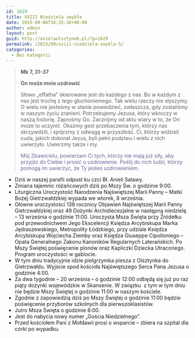 ```yaml
---
id: 1629
title: XXIII Niedziela zwykła
date: 2015-09-06T16:25:36+00:00
author: admin
layout: post
guid: http://anielaolsztynek.pl/?p=1629
permalink: /2015/09/xxiii-niedziela-zwykla-5/
categories:
  - Bez kategorii
---
```

> **Mk 7, 31-37**
> 
> **On może mnie uzdrowić**
> 
> Słowo &#8222;effatha&#8221; skierowane jest do każdego z nas. Bo w każdym z nas jest trochę z tego głuchoniemego. Tak wielu rzeczy nie słyszymy. O wielu nie jesteśmy w stanie powiedzieć, zwłaszcza, gdy zostaliśmy w naszym życiu zranieni. Potrzebujemy Jezusa, który wkroczy w naszą historię. Zaprośmy Go. Zacznijmy od aktu wiary w to, że On może to uczynić. Okażmy gest przebaczenia tym, którzy nas skrzywdzili, i spójrzmy z odwagą w przyszłość. Ci, którzy widzieli cuda, jakich dokonał Jezus, byli pełni podziwu i wielu z nich uwierzyło. Uwierzmy także i my.
> 
> <span style="color: #666699;">Mój Zbawicielu, powierzam Ci tych, którzy nie mają już siły, aby przyjść do Ciebie i prosić o uzdrowienie. Poślij do nich ludzi, którzy pomogą im uwierzyć, że Ty jesteś uzdrowieniem.</span>

  * Dziś w naszej parafii odpust ku czci Bł. Anieli Salawy.
  * Zmiana tajemnic różańcowych dziś po Mszy Św. o godzinie 9:00.
  * Liturgiczna Uroczystość Narodzenia Najświętszej Marii Panny &#8211; Matki Bożej Gietrzwałdzkiej wypada we wtorek, 8 września.
  * Główne uroczystości 138 rocznicy Objawień Najświętszej Marii Panny Gietrzwałdzkiej oraz 49 Dożynki Archidiecezjalne w następną niedzielę &#8211; 13 września o godzinie 11:00. Uroczysta Msza Święta przy Źródełku pod przewodnictwem Jego Ekscelencji Księdza Arcybiskupa Marka Jędraszewskiego, Metropolity Łódzkiego, przy udziale Księdza Arcybiskupa Wojciecha Ziemby oraz Księdza Giuseppe Cipolloniego &#8211; Opata Generalnego Zakonu Kanoników Regularnych Laterańskich. Po Mszy Świętej poświęcenie plonów oraz Kapliczki Dziecka Utraconego. Program uroczystości w gablocie.
  * W tym dniu tradycyjnie idzie pielgrzymka piesza z Olsztynka do Gietrzwałdu. Wyjście spod kościoła Najświętszego Serca Pana Jezusa o godzinie 4:00.
  * Za dwa tygodnie &#8211; 20 września &#8211; o godzinie 12:00 odbędą się już po raz piąty dożynki wojewódzkie w Skansenie. W związku  z tym w tym dniu nie będzie Mszy Świętej o godzinie 11:00 w naszym kościele.
  * Zgodnie z zapowiedzią dziś po Mszy Świętej o godzinie 11:00 będzie poświęcenie przyborów szkolnych dla pierwszoklasistów.
  * Jutro Msza Święta o godzinie 8:00.
  * Jest do nabycia nowy numer &#8222;Gościa Niedzielnego&#8221;.
  * Przed kościołem Pani z Mołdawii prosi o wsparcie &#8211; zbiera na szpital dla córki po wypadku.